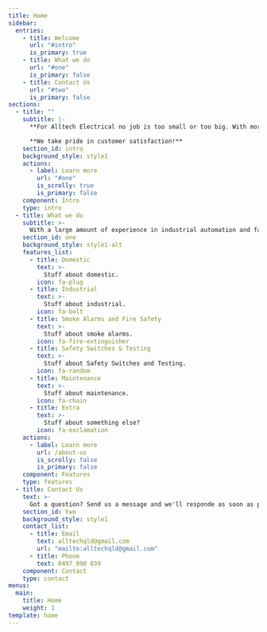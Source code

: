 ```yaml
---
title: Home
sidebar:
  entries:
    - title: Welcome
      url: "#intro"
      is_primary: true
    - title: What we do
      url: "#one"
      is_primary: false
    - title: Contact Us
      url: "#two"
      is_primary: false
sections:
  - title: ""
    subtitle: |-
      **For Alltech Electrical no job is too small or too big. With more than 30 years experience in the trade we are ready to take on any challenge and deliver the best possible results on time and on budget.**

      **We take pride in customer satisfaction!**
    section_id: intro
    background_style: style1
    actions:
      - label: Learn more
        url: "#one"
        is_scrolly: true
        is_primary: false
    component: Intro
    type: intro
  - title: What we do
    subtitle: >-
      With a large amount of experience in industrial automation and fast moving consumer goods, domestic wiring and home automation, smoke alarm testing and safety switch compliance testing as well as general electrical maintenance work both on a domestic and industrial scale; Alltech Electrical can do it all!
    section_id: one
    background_style: style1-alt
    features_list:
      - title: Domestic
        text: >-
          Stuff about domestic.
        icon: fa-plug
      - title: Industrial
        text: >-
          Stuff about industrial.
        icon: fa-bolt
      - title: Smoke Alarms and Fire Safety
        text: >-
          Stuff about smoke alarms.
        icon: fa-fire-extinguisher
      - title: Safety Switches & Testing
        text: >-
          Stuff about Safety Switches and Testing.
        icon: fa-random
      - title: Maintenance
        text: >-
          Stuff about maintenance.
        icon: fa-chain
      - title: Extra
        text: >-
          Stuff about something else?
        icon: fa-exclamation
    actions:
      - label: Learn more
        url: /about-us
        is_scrolly: false
        is_primary: false
    component: Features
    type: features
  - title: Contact Us
    text: >-
      Got a question? Send us a message and we'll responde as soon as possible.
    section_id: two
    background_style: style1
    contact_list:
      - title: Email
        text: alltechqld@gmail.com
        url: "mailto:alltechqld@gmail.com"
      - title: Phone
        text: 0497 990 039
    component: Contact
    type: contact
menus:
  main:
    title: Home
    weight: 1
template: home
---
```

